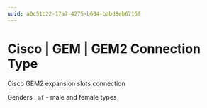 ```yaml
---
uuid: a0c51b22-17a7-4275-b604-babd8eb6716f
---
```

# Cisco | GEM | GEM2 Connection Type

Cisco GEM2 expansion slots connection

Genders
: `mf` - male and female types
